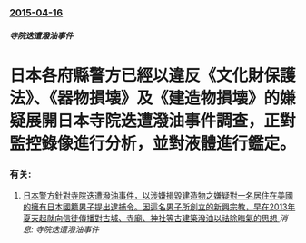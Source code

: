 ### [2015-04-16](/news/2015/04/16/index.md)

##### 寺院迭遭潑油事件
# 日本各府縣警方已經以違反《文化財保護法》、《器物損壊》及《建造物損壊》的嫌疑展開日本寺院迭遭潑油事件調查，正對監控錄像進行分析，並對液體進行鑑定。




### 有关:

1. [ 日本警方針對寺院迭遭潑油事件，以涉嫌損毀建造物之嫌疑對一名居住在美國的擁有日本國籍男子提出逮捕令。因這名男子所創立的新興宗教，早在2013年夏天起就向信徒傳播對古城、寺廟、神社等古建築潑油以祛除晦氣的思想 ](/news/2015/06/1/日本警方針對寺院迭遭潑油事件-以涉嫌損毀建造物之嫌疑對一名居住在美國的擁有日本國籍男子提出逮捕令-因這名男子所創立的新.md) _消息: 寺院迭遭潑油事件_
